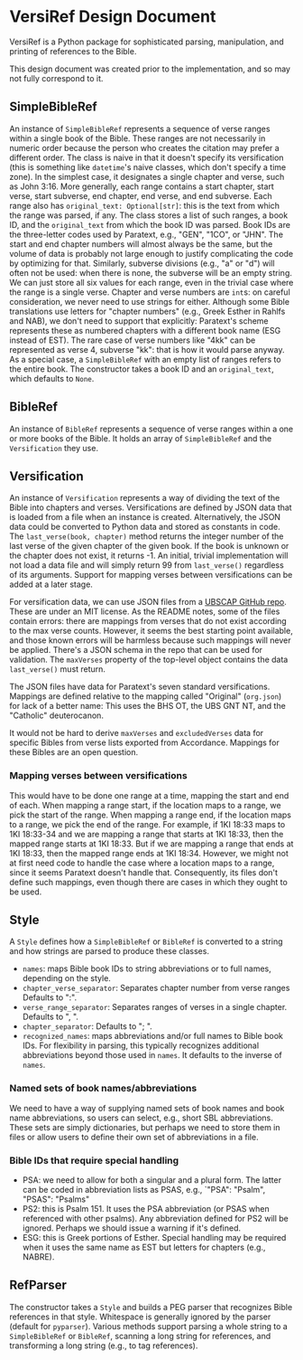 # VersiRef Design Document

VersiRef is a Python package for sophisticated parsing, manipulation, and printing of references to the Bible.

This design document was created prior to the implementation, and so may not fully correspond to it.

## SimpleBibleRef

An instance of `SimpleBibleRef` represents a sequence of verse ranges within a single book of the Bible.
These ranges are not necessarily in numeric order because the person who creates the citation may prefer a different order.
The class is naive in that it doesn't specify its versification (this is something like `datetime`'s naive classes, which don't specify a time zone).
In the simplest case, it designates a single chapter and verse, such as John 3:16.
More generally, each range contains a start chapter, start verse, start subverse, end chapter, end verse, and end subverse.
Each range also has `original_text: Optional[str]`: this is the text from which the range was parsed, if any.
The class stores a list of such ranges, a book ID, and the `original_text` from which the book ID was parsed.
Book IDs are the three-letter codes used by Paratext, e.g., "GEN", "1CO", or "JHN".
The start and end chapter numbers will almost always be the same, but the volume of data is probably not large enough to justify complicating the code by optimizing for that.
Similarly, subverse divisions (e.g., "a" or "d") will often not be used: when there is none, the subverse will be an empty string.
We can just store all six values for each range, even in the trivial case where the range is a single verse.
Chapter and verse numbers are `int`s: on careful consideration, we never need to use strings for either.
Although some Bible translations use letters for "chapter numbers" (e.g., Greek Esther in Rahlfs and NAB), we don't need to support that explicitly: Paratext's scheme represents these as numbered chapters with a different book name (ESG instead of EST).
The rare case of verse numbers like "4kk" can be represented as verse 4, subverse "kk": that is how it would parse anyway.
As a special case, a `SimpleBibleRef` with an empty list of ranges refers to the entire book.
The constructor takes a book ID and an `original_text`, which defaults to `None`.

## BibleRef

An instance of `BibleRef` represents a sequence of verse ranges within a one or more books of the Bible.
It holds an array of `SimpleBibleRef` and the `Versification` they use.

## Versification

An instance of `Versification` represents a way of dividing the text of the Bible into chapters and verses.
Versifications are defined by JSON data that is loaded from a file when an instance is created.
Alternatively, the JSON data could be converted to Python data and stored as constants in code.
The `last_verse(book, chapter)` method returns the integer number of the last verse of the given chapter of the given book.
If the book is unknown or the chapter does not exist, it returns -1.
An initial, trivial implementation will not load a data file and will simply return 99 from `last_verse()` regardless of its arguments.
Support for mapping verses between versifications can be added at a later stage.

For versification data, we can use JSON files from a [UBSCAP GitHub repo](https://github.com/ubsicap/versification_json).
These are under an MIT license.
As the README notes, some of the files contain errors: there are mappings from verses that do not exist according to the max verse counts.
However, it seems the best starting point available, and those known errors will be harmless because such mappings will never be applied.
There's a JSON schema in the repo that can be used for validation.
The `maxVerses` property of the top-level object contains the data `last_verse()` must return.

The JSON files have data for Paratext's seven standard versifications.
Mappings are defined relative to the mapping called "Original" (`org.json`) for lack of a better name: This uses the BHS OT, the UBS GNT NT, and the "Catholic" deuterocanon.

It would not be hard to derive `maxVerses` and `excludedVerses` data for specific Bibles from verse lists exported from Accordance.
Mappings for these Bibles are an open question.

### Mapping verses between versifications

This would have to be done one range at a time, mapping the start and end of each.
When mapping a range start, if the location maps to a range, we pick the start of the range.
When mapping a range end, if the location maps to a range, we pick the end of the range.
For example, if 1KI 18:33 maps to 1KI 18:33-34 and we are mapping a range that starts at 1KI 18:33, then the mapped range starts at 1KI 18:33.
But if we are mapping a range that ends at 1KI 18:33, then the mapped range ends at 1KI 18:34.
However, we might not at first need code to handle the case where a location maps to a range, since it seems Paratext doesn't handle that. Consequently, its files don't define such mappings, even though there are cases in which they ought to be used.

## Style

A `Style` defines how a `SimpleBibleRef` or `BibleRef` is converted to a string and how strings are parsed to produce these classes.

* `names`: maps Bible book IDs to string abbreviations or to full names, depending on the style.
* `chapter_verse_separator`: Separates chapter number from verse ranges Defaults to ":".
* `verse_range_separator`: Separates ranges of verses in a single chapter. Defaults to ", ".
* `chapter_separator`: Defaults to "; ".
* `recognized_names`: maps abbreviations and/or full names to Bible book IDs. For flexibility in parsing, this typically recognizes additional abbreviations beyond those used in `names`. It defaults to the inverse of `names`.

### Named sets of book names/abbreviations

We need to have a way of supplying named sets of book names and book name abbreviations, so users can select, e.g., short SBL abbreviations.
These sets are simply dictionaries, but perhaps we need to store them in files or allow users to define their own set of abbreviations in a file.

### Bible IDs that require special handling

* PSA: we need to allow for both a singular and a plural form. The latter can be coded in abbreviation lists as PSAS, e.g., `"PSA": "Psalm", "PSAS": "Psalms"
* PS2: this is Psalm 151. It uses the PSA abbreviation (or PSAS when referenced with other psalms). Any abbreviation defined for PS2 will be ignored. Perhaps we should issue a warning if it's defined.
* ESG: this is Greek portions of Esther. Special handling may be required when it uses the same name as EST but letters for chapters (e.g., NABRE).

## RefParser

The constructor takes a `Style` and builds a PEG parser that recognizes Bible references in that style.
Whitespace is generally ignored by the parser (default for `pyparser`).
Various methods support parsing a whole string to a `SimpleBibleRef` or `BibleRef`, scanning a long string for references, and transforming a long string (e.g., to tag references).
